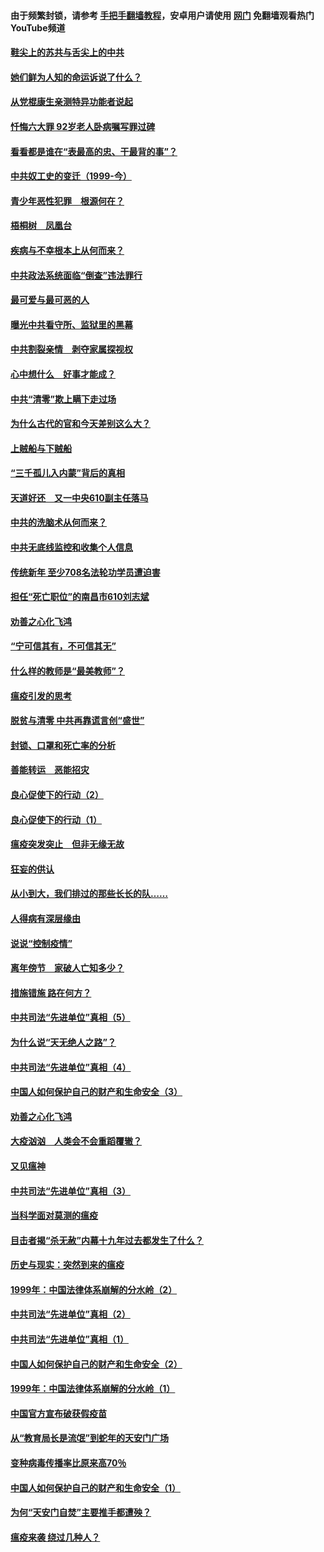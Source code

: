 #### 由于频繁封锁，请参考 [手把手翻墙教程](https://github.com/gfw-breaker/guides/wiki/)，安卓用户请使用 [网门](https://github.com/gfw-breaker/nogfw/blob/master/dl.md?t=04020000) 免翻墙观看热门YouTube频道 

#### [鞋尖上的苏共与舌尖上的中共](../pages/19/422826.md?t=04020000) 

#### [她们鲜为人知的命运诉说了什么？](../pages/19/422754.md?t=04020000) 

#### [从党棍康生亲测特异功能者说起](../pages/19/422657.md?t=04020000) 

#### [忏悔六大罪 92岁老人卧病嘱写罪过碑](../pages/19/422750.md?t=04020000) 

#### [看看都是谁在“表最高的忠、干最背的事”？](../pages/19/422703.md?t=04020000) 

#### [中共奴工史的变迁（1999-今）](../pages/19/422656.md?t=04020000) 

#### [青少年恶性犯罪　根源何在？](../pages/19/422449.md?t=04020000) 

#### [梧桐树　凤凰台](../pages/19/422442.md?t=04020000) 

#### [疾病与不幸根本上从何而来？](../pages/19/422438.md?t=04020000) 

#### [中共政法系统面临“倒查”违法罪行](../pages/19/422497.md?t=04020000) 

#### [最可爱与最可恶的人](../pages/19/422448.md?t=04020000) 

#### [曝光中共看守所、监狱里的黑幕](../pages/19/422390.md?t=04020000) 

#### [中共割裂亲情　剥夺家属探视权](../pages/19/422364.md?t=04020000) 

#### [心中想什么　好事才能成？](../pages/19/422318.md?t=04020000) 

#### [中共“清零”欺上瞒下走过场](../pages/19/422306.md?t=04020000) 

#### [为什么古代的官和今天差别这么大？](../pages/19/422228.md?t=04020000) 

#### [上贼船与下贼船](../pages/19/422276.md?t=04020000) 

#### [“三千孤儿入内蒙”背后的真相](../pages/19/422229.md?t=04020000) 

#### [天道好还　又一中央610副主任落马](../pages/19/422155.md?t=04020000) 

#### [中共的洗脑术从何而来？](../pages/19/422154.md?t=04020000) 

#### [中共无底线监控和收集个人信息](../pages/19/422039.md?t=04020000) 

#### [传统新年 至少708名法轮功学员遭迫害](../pages/19/421946.md?t=04020000) 

#### [担任“死亡职位”的南昌市610刘志斌](../pages/19/421957.md?t=04020000) 

#### [劝善之心化飞鸿](../pages/19/421164.md?t=04020000) 

#### [“宁可信其有，不可信其无”](../pages/19/421691.md?t=04020000) 

#### [什么样的教师是“最美教师”？](../pages/19/421755.md?t=04020000) 

#### [瘟疫引发的思考](../pages/19/421594.md?t=04020000) 

#### [脱贫与清零 中共再靠谎言创“盛世”](../pages/19/421590.md?t=04020000) 

#### [封锁、口罩和死亡率的分析](../pages/19/421495.md?t=04020000) 

#### [善能转运　恶能招灾](../pages/19/421334.md?t=04020000) 

#### [良心促使下的行动（2）](../pages/19/421361.md?t=04020000) 

#### [良心促使下的行动（1）](../pages/19/421302.md?t=04020000) 

#### [瘟疫突发突止　但非无缘无故](../pages/19/421281.md?t=04020000) 

#### [狂妄的供认](../pages/19/421199.md?t=04020000) 

#### [从小到大，我们排过的那些长长的队……](../pages/19/421243.md?t=04020000) 

#### [人得病有深层缘由](../pages/19/420864.md?t=04020000) 

#### [说说“控制疫情”](../pages/19/420831.md?t=04020000) 

#### [离年傍节　家破人亡知多少？](../pages/19/420563.md?t=04020000) 

#### [措施错施  路在何方？](../pages/19/420076.md?t=04020000) 

#### [中共司法“先进单位”真相（5）](../pages/19/419453.md?t=04020000) 

#### [为什么说“天无绝人之路”？](../pages/19/419618.md?t=04020000) 

#### [中共司法“先进单位”真相（4）](../pages/19/419452.md?t=04020000) 

#### [中国人如何保护自己的财产和生命安全（3）](../pages/19/419405.md?t=04020000) 

#### [劝善之心化飞鸿](../pages/19/418758.md?t=04020000) 

#### [大疫汹汹　人类会不会重蹈覆辙？](../pages/19/419691.md?t=04020000) 

#### [又见瘟神](../pages/19/419225.md?t=04020000) 

#### [中共司法“先进单位”真相（3）](../pages/19/419451.md?t=04020000) 

#### [当科学面对莫测的瘟疫](../pages/19/419625.md?t=04020000) 

#### [目击者揭“杀无赦”内幕十九年过去都发生了什么？](../pages/19/419617.md?t=04020000) 

#### [历史与现实：突然到来的瘟疫](../pages/19/419619.md?t=04020000) 

#### [1999年：中国法律体系崩解的分水岭（2）](../pages/19/419455.md?t=04020000) 

#### [中共司法“先进单位”真相（2）](../pages/19/419450.md?t=04020000) 

#### [中共司法“先进单位”真相（1）](../pages/19/419449.md?t=04020000) 

#### [中国人如何保护自己的财产和生命安全（2）](../pages/19/419404.md?t=04020000) 

#### [1999年：中国法律体系崩解的分水岭（1）](../pages/19/419454.md?t=04020000) 

#### [中国官方宣布破获假疫苗](../pages/19/419504.md?t=04020000) 

#### [从“教育局长是流氓”到蛇年的天安门广场](../pages/19/419470.md?t=04020000) 

#### [变种病毒传播率比原来高70％](../pages/19/419456.md?t=04020000) 

#### [中国人如何保护自己的财产和生命安全（1）](../pages/19/419403.md?t=04020000) 

#### [为何“天安门自焚”主要推手都遭殃？](../pages/19/419348.md?t=04020000) 

#### [瘟疫来袭 绕过几种人？](../pages/19/419349.md?t=04020000) 

